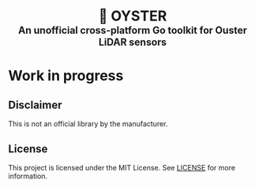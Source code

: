 <div align="center">
  <h1>🦪 OYSTER<br>
  <sub><sup>An unofficial cross-platform Go toolkit for Ouster LiDAR sensors</sup></sub></h1>
</div>

# Work in progress

## Disclaimer
This is not an official library by the manufacturer. 

## License
This project is licensed under the MIT License.
See [LICENSE](LICENSE) for more information.